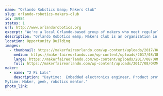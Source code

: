 ```yaml
---
name: "Orlando Robotics &amp; Makers Club"
slug: orlando-robotics-makers-club
id: 36984
status: 1
url: http://www.orlandorobotics.org
excerpt: "We're a local Orlando-based group of makers who meet regularly to discuss, share ideas and work on robotics, electronics, Arduinos, 3D-printing, FPV drones, and other techie activities."
description: "Orlando Robotics &amp; Makers Club is an organization in central Orlando made up of over 680 makers of all ages who meet monthly to discuss techie activities such as robotics, 3D-printing, electronics, Arduinos, FPV drones, and several other technical topics.  We meet at the Melrose center in the downtown Orlando library and also at MakerFX Makerspace.  There is no charge for out meetings."
location: Opportunity Building
images:
  - thumbnail: https://makerfaireorlando.com/wp-content/uploads/2017/08/ORMC-image-highres_443791803.jpeg
    medium: https://makerfaireorlando.com/wp-content/uploads/2017/08/ORMC-image-highres_443791803.jpeg
    large: https://makerfaireorlando.com/wp-content/uploads/2017/08/ORMC-image-highres_443791803.jpeg
    full: https://makerfaireorlando.com/wp-content/uploads/2017/08/ORMC-image-highres_443791803.jpeg
maker:
  - name: "2 Pi Labs"
    description: "Daytime:  Embedded electronics engineer, Product prototyper.
Mytime: Maker, geek, robotics mentor."
photo_link: 
---
```

